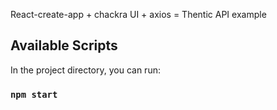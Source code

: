 React-create-app + chackra UI + axios = Thentic API example
## Available Scripts

In the project directory, you can run:

### `npm start`
